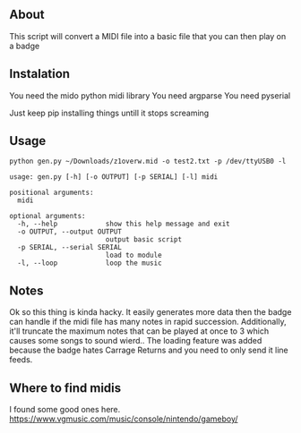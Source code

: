 ## About
This script will convert a MIDI file into a basic file that you can then play on a badge

## Instalation
You need the mido python midi library
You need argparse
You need pyserial

Just keep pip installing things untill it stops screaming

## Usage
```
python gen.py ~/Downloads/z1overw.mid -o test2.txt -p /dev/ttyUSB0 -l

usage: gen.py [-h] [-o OUTPUT] [-p SERIAL] [-l] midi

positional arguments:
  midi

optional arguments:
  -h, --help            show this help message and exit
  -o OUTPUT, --output OUTPUT
                        output basic script
  -p SERIAL, --serial SERIAL
                        load to module
  -l, --loop            loop the music

```

## Notes
Ok so this thing is kinda hacky.
It easily generates more data then the badge can handle if the midi file has many notes in rapid succession. 
Additionally, it'll truncate the maximum notes that can be played at once to 3 which causes some songs to sound wierd..
The loading feature was added because the badge hates Carrage Returns and you need to only send it line feeds.

## Where to find midis
I found some good ones here. https://www.vgmusic.com/music/console/nintendo/gameboy/
